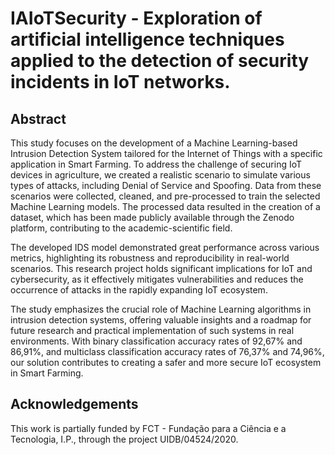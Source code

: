 # IAIoTSecurity - Exploration of artificial intelligence techniques applied to the detection of security incidents in IoT networks.

## Abstract

This study focuses on the development of a Machine Learning-based Intrusion Detection System tailored for the Internet of Things with a specific application in Smart Farming. To address the challenge of securing IoT devices in agriculture, we created a realistic scenario to simulate various types of attacks, including Denial of Service and Spoofing. Data from these scenarios were collected, cleaned, and pre-processed to train the selected Machine Learning models. The processed data resulted in the creation of a dataset, which has been made publicly available through the Zenodo platform, contributing to the academic-scientific field.

The developed IDS model demonstrated great performance across various metrics, highlighting its robustness and reproducibility in real-world scenarios. This research project holds significant implications for IoT and cybersecurity, as it effectively mitigates vulnerabilities and reduces the occurrence of attacks in the rapidly expanding IoT ecosystem.

The study emphasizes the crucial role of Machine Learning algorithms in intrusion detection systems, offering valuable insights and a roadmap for future research and practical implementation of such systems in real environments. With binary classification accuracy rates of 92,67% and 86,91%, and multiclass classification accuracy rates of 76,37% and 74,96%, our solution contributes to creating a safer and more secure IoT ecosystem in Smart Farming.

## Acknowledgements

This work is partially funded by FCT - Fundação para a Ciência e a Tecnologia, I.P., through the project UIDB/04524/2020.
